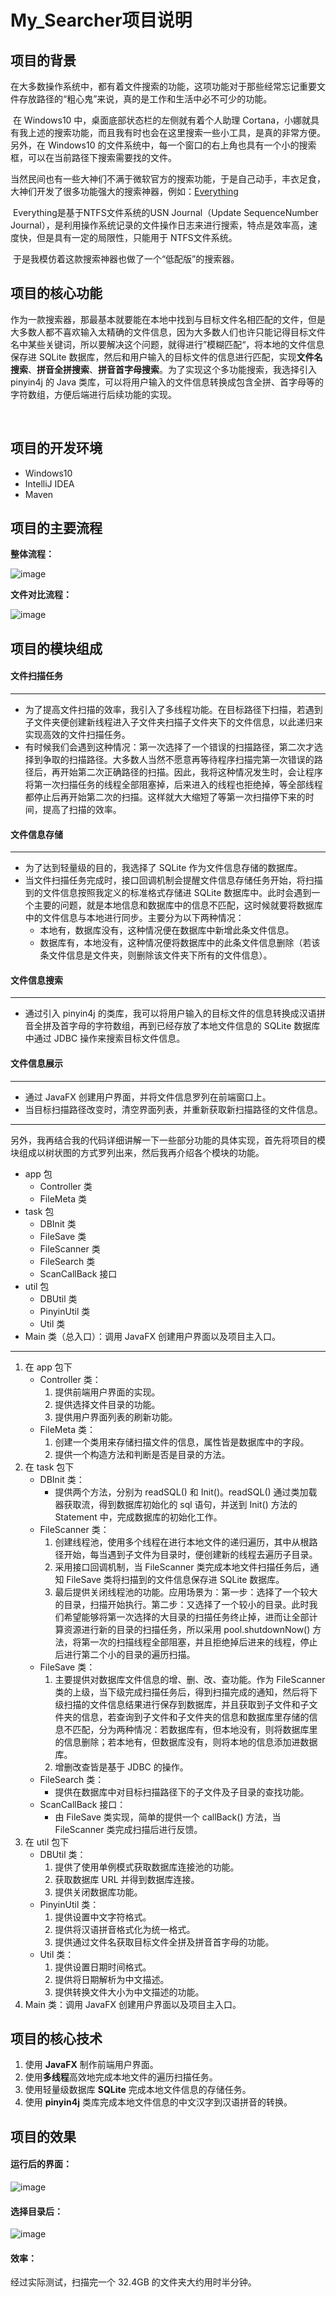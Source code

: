# My_Searcher项目说明

## 项目的背景

​		在大多数操作系统中，都有着文件搜索的功能，这项功能对于那些经常忘记重要文件存放路径的“粗心鬼”来说，真的是工作和生活中必不可少的功能。

​		在 Windows10 中，桌面底部状态栏的左侧就有着个人助理 Cortana，小娜就具有我上述的搜索功能，而且我有时也会在这里搜索一些小工具，是真的非常方便。另外，在 Windows10 的文件系统中，每一个窗口的右上角也具有一个小的搜索框，可以在当前路径下搜索需要找的文件。

​		当然民间也有一些大神们不满于微软官方的搜索功能，于是自己动手，丰衣足食，大神们开发了很多功能强大的搜索神器，例如：[Everything](https://www.voidtools.com/zh-cn/)

​	Everything是基于NTFS文件系统的USN Journal（Update SequenceNumber Journal），是利用操作系统记录的文件操作日志来进行搜索，特点是效率高，速度快，但是具有一定的局限性，只能用于
NTFS文件系统。

​		于是我模仿着这款搜索神器也做了一个“低配版”的搜索器。



## 项目的核心功能

​		作为一款搜索器，那最基本就要能在本地中找到与目标文件名相匹配的文件，但是大多数人都不喜欢输入太精确的文件信息，因为大多数人们也许只能记得目标文件名中某些关键词，所以要解决这个问题，就得进行”模糊匹配“，将本地的文件信息保存进 SQLite 数据库，然后和用户输入的目标文件的信息进行匹配，实现**文件名搜索**、**拼音全拼搜索**、**拼音首字母搜索**。为了实现这个多功能搜索，我选择引入 pinyin4j 的 Java 类库，可以将用户输入的文件信息转换成包含全拼、首字母等的字符数组，方便后端进行后续功能的实现。

​		

## 项目的开发环境

- Windows10
- IntelliJ IDEA
- Maven



## 项目的主要流程

**整体流程：**

![image](http://github.com/lyanhao/My_Search_Project/raw/master/img/整体流程.png)



**文件对比流程：**

![image](http://github.com/lyanhao/My_Search_Project/raw/master/img/文件比对流程.png)





## 项目的模块组成

#### 文件扫描任务

------

- 为了提高文件扫描的效率，我引入了多线程功能。在目标路径下扫描，若遇到子文件夹便创建新线程进入子文件夹扫描子文件夹下的文件信息，以此递归来实现高效的文件扫描任务。
- 有时候我们会遇到这种情况：第一次选择了一个错误的扫描路径，第二次才选择到争取的扫描路径。大多数人当然不愿意再等待程序扫描完第一次错误的路径后，再开始第二次正确路径的扫描。因此，我将这种情况发生时，会让程序将第一次扫描任务的线程全部阻塞掉，后来进入的线程也拒绝掉，等全部线程都停止后再开始第二次的扫描。这样就大大缩短了等第一次扫描停下来的时间，提高了扫描的效率。



#### 文件信息存储

------

- 为了达到轻量级的目的，我选择了 SQLite 作为文件信息存储的数据库。
- 当文件扫描任务完成时，接口回调机制会提醒文件信息存储任务开始，将扫描到的文件信息按照我定义的标准格式存储进 SQLite 数据库中。此时会遇到一个主要的问题，就是本地信息和数据库中的信息不匹配，这时候就要将数据库中的文件信息与本地进行同步。主要分为以下两种情况：
  - 本地有，数据库没有，这种情况便在数据库中新增此条文件信息。
  - 数据库有，本地没有，这种情况便将数据库中的此条文件信息删除（若该条文件信息是文件夹，则删除该文件夹下所有的文件信息）。



#### 文件信息搜索

------

- 通过引入 pinyin4j 的类库，我可以将用户输入的目标文件的信息转换成汉语拼音全拼及首字母的字符数组，再到已经存放了本地文件信息的 SQLite 数据库中通过 JDBC 操作来搜索目标文件信息。



#### 文件信息展示

------

- 通过 JavaFX 创建用户界面，并将文件信息罗列在前端窗口上。
- 当目标扫描路径改变时，清空界面列表，并重新获取新扫描路径的文件信息。



------



​		另外，我再结合我的代码详细讲解一下一些部分功能的具体实现，首先将项目的模块组成以树状图的方式罗列出来，然后我再介绍各个模块的功能。

- app 包
  - Controller 类
  - FileMeta 类
- task 包
  - DBInit 类
  - FileSave 类
  - FileScanner 类
  - FileSearch 类
  - ScanCallBack 接口
- util 包
  - DBUtil 类
  - PinyinUtil 类
  - Util 类
- Main 类（总入口）：调用 JavaFX 创建用户界面以及项目主入口。

------

1. 在 app 包下
   - Controller 类：
     1. 提供前端用户界面的实现。
     2. 提供选择文件目录的功能。
     3. 提供用户界面列表的刷新功能。
   - FileMeta 类：
     1. 创建一个类用来存储扫描文件的信息，属性皆是数据库中的字段。
     2. 提供一个构造方法和判断是否是目录的方法。
2. 在 task 包下
   - DBInit 类：
     - 提供两个方法，分别为 readSQL() 和 Init()。readSQL() 通过类加载器获取流，得到数据库初始化的 sql 语句，并送到 Init() 方法的Statement 中，完成数据库的初始化工作。
   - FileScanner 类：
     1. 创建线程池，使用多个线程在进行本地文件的递归遍历，其中从根路径开始，每当遇到子文件为目录时，便创建新的线程去遍历子目录。
     2. 采用接口回调机制，当 FileScanner 类完成本地文件扫描任务后，通知 FileSave 类将扫描到的文件信息保存进 SQLite 数据库。
     3. 最后提供关闭线程池的功能。应用场景为：第一步：选择了一个较大的目录，扫描开始执行。第二步：又选择了一个较小的目录。此时我们希望能够将第一次选择的大目录的扫描任务终止掉，进而让全部计算资源进行新的目录的扫描任务，所以采用 pool.shutdownNow() 方法，将第一次的扫描线程全部阻塞，并且拒绝掉后进来的线程，停止后进行第二个小的目录的遍历扫描。
   - FileSave 类：
     1. 主要提供对数据库文件信息的增、删、改、查功能。作为 FileScanner 类的上级，当下级完成扫描任务后，得到扫描完成的通知，然后将下级扫描的文件信息结果进行保存到数据库，并且获取到子文件和子文件夹的信息，若查询到子文件和子文件夹的信息和数据库里存储的信息不匹配，分为两种情况：若数据库有，但本地没有，则将数据库里的信息删除；若本地有，但数据库没有，则将本地的信息添加进数据库。
     2. 增删改查皆是基于 JDBC 的操作。
   - FileSearch 类：
     - 提供在数据库中对目标扫描路径下的子文件及子目录的查找功能。
   - ScanCallBack 接口：
     - 由 FileSave 类实现，简单的提供一个 callBack() 方法，当 FileScanner 类完成扫描后进行反馈。
3. 在 util 包下
   - DBUtil 类：
     1. 提供了使用单例模式获取数据库连接池的功能。
     2. 获取数据库 URL 并得到数据库连接。
     3. 提供关闭数据库功能。
   - PinyinUtil 类：
     1. 提供设置中文字符格式。
     2. 提供将汉语拼音格式化为统一格式。
     3. 提供通过文件名获取目标文件全拼及拼音首字母的功能。
   - Util 类：
     1. 提供设置日期时间格式。
     2. 提供将日期解析为中文描述。
     3. 提供转换文件大小为中文描述的功能。
4. Main 类：调用 JavaFX 创建用户界面以及项目主入口。



## 项目的核心技术

1. 使用 **JavaFX** 制作前端用户界面。
2. 使用**多线程**高效地完成本地文件的遍历扫描任务。
3. 使用轻量级数据库 **SQLite** 完成本地文件信息的存储任务。
4. 使用 **pinyin4j** 类库完成本地文件信息的中文汉字到汉语拼音的转换。



## 项目的效果

#### 运行后的界面：

![image](http://github.com/lyanhao/My_Search_Project/raw/master/img/初始界面.png)



#### 选择目录后：

![image](http://github.com/lyanhao/My_Search_Project/raw/master/img/扫描结果.png)



#### 效率：

经过实际测试，扫描完一个 32.4GB 的文件夹大约用时半分钟。

